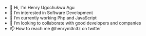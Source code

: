 - 👋 Hi, I’m Henry Ugochukwu Agu
- 👀 I’m interested in Software Development
- 🌱 I’m currently working Php and JavaScript
- 💞️ I’m looking to collaborate with good developers and companies
- 📫 How to reach me @henrym3n3z on twitter

<!---
Henrymenez/Henrymenez is a ✨ special ✨ repository because its `README.md` (this file) appears on your GitHub profile.
You can click the Preview link to take a look at your changes.
--->
